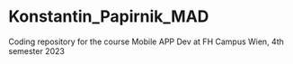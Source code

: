 # Konstantin_Papirnik_MAD
 Coding repository for the course Mobile APP Dev at FH Campus Wien, 4th semester 2023
